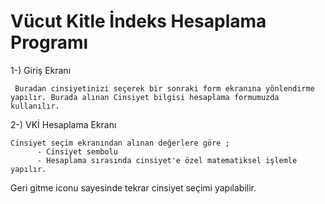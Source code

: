 # Vücut Kitle İndeks Hesaplama Programı

  1-) Giriş Ekranı

     Buradan cinsiyetinizi seçerek bir sonraki form ekranına yönlendirme yapılır. Burada alınan Cinsiyet bilgisi hesaplama formumuzda kullanılır.
 
  2-) VKİ Hesaplama Ekranı

    Cinsiyet seçim ekranından alınan değerlere göre ;
          - Cinsiyet sembolu
          - Hesaplama sırasında cinsiyet'e özel matematiksel işlemle yapılır.
   Geri gitme iconu sayesinde tekrar cinsiyet seçimi yapılabilir.
